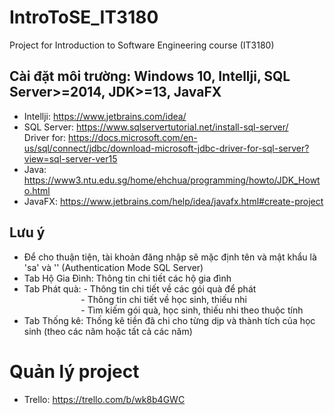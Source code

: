 # IntroToSE_IT3180
Project for Introduction to Software Engineering course (IT3180)

## Cài đặt môi trường: Windows 10, Intellji, SQL Server>=2014, JDK>=13, JavaFX 
* Intellji: https://www.jetbrains.com/idea/
* SQL Server: https://www.sqlservertutorial.net/install-sql-server/ \
  Driver for: https://docs.microsoft.com/en-us/sql/connect/jdbc/download-microsoft-jdbc-driver-for-sql-server?view=sql-server-ver15
* Java: https://www3.ntu.edu.sg/home/ehchua/programming/howto/JDK_Howto.html
* JavaFX: https://www.jetbrains.com/help/idea/javafx.html#create-project

## Lưu ý
* Để cho thuận tiện, tài khoản đăng nhập sẽ mặc định tên và mật khẩu là 'sa' và '' (Authentication Mode SQL Server)
* Tab Hộ Gia Đình: Thông tin chi tiết các hộ gia đình
* Tab Phát quà: 
                - Thông tin chi tiết về các gói quà để phát \
                &nbsp;&nbsp;&nbsp;&nbsp;&nbsp;&nbsp;&nbsp;&nbsp;&nbsp;&nbsp;&nbsp;&nbsp;&nbsp;&nbsp;&nbsp;&nbsp;&nbsp;&nbsp;&nbsp;&nbsp;&nbsp;&nbsp;&nbsp;- Thông tin chi tiết về học sinh, thiếu nhi \
                &nbsp;&nbsp;&nbsp;&nbsp;&nbsp;&nbsp;&nbsp;&nbsp;&nbsp;&nbsp;&nbsp;&nbsp;&nbsp;&nbsp;&nbsp;&nbsp;&nbsp;&nbsp;&nbsp;&nbsp;&nbsp;&nbsp;&nbsp;- Tìm kiếm gói quà, học sinh, thiếu nhi theo thuộc tính
* Tab Thống kê:    Thống kê tiền đã chi cho từng dịp và thành tích của học sinh (theo các năm hoặc tất cả các năm)

# Quản lý project
* Trello: https://trello.com/b/wk8b4GWC
